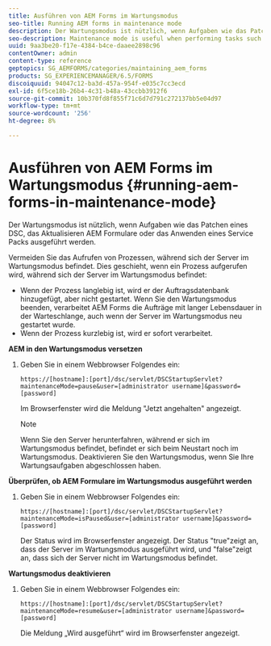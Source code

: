 ```yaml
---
title: Ausführen von AEM Forms im Wartungsmodus
seo-title: Running AEM forms in maintenance mode
description: Der Wartungsmodus ist nützlich, wenn Aufgaben wie das Patchen eines DSC, das Aktualisieren AEM Formulare oder das Anwenden eines Service Packs ausgeführt werden. Erfahren Sie mehr über das Ausführen AEM Formulare im Wartungsmodus.
seo-description: Maintenance mode is useful when performing tasks such as patching a DSC, upgrading AEM forms, or applying a service pack. Learn more about running AEM forms in maintenance mode.
uuid: 9aa3be20-f17e-4384-b4ce-daaee2898c96
contentOwner: admin
content-type: reference
geptopics: SG_AEMFORMS/categories/maintaining_aem_forms
products: SG_EXPERIENCEMANAGER/6.5/FORMS
discoiquuid: 94047c12-ba3d-457a-954f-e035c7cc3ecd
exl-id: 6f5ce18b-26b4-4c31-b48a-43ccbb3912f6
source-git-commit: 10b370fd8f855f71c6d7d791c272137bb5e04d97
workflow-type: tm+mt
source-wordcount: '256'
ht-degree: 8%

---
```


# Ausführen von AEM Forms im Wartungsmodus {#running-aem-forms-in-maintenance-mode}

Der Wartungsmodus ist nützlich, wenn Aufgaben wie das Patchen eines DSC, das Aktualisieren AEM Formulare oder das Anwenden eines Service Packs ausgeführt werden.

Vermeiden Sie das Aufrufen von Prozessen, während sich der Server im Wartungsmodus befindet. Dies geschieht, wenn ein Prozess aufgerufen wird, während sich der Server im Wartungsmodus befindet:

* Wenn der Prozess langlebig ist, wird er der Auftragsdatenbank hinzugefügt, aber nicht gestartet. Wenn Sie den Wartungsmodus beenden, verarbeitet AEM Forms die Aufträge mit langer Lebensdauer in der Warteschlange, auch wenn der Server im Wartungsmodus neu gestartet wurde.
* Wenn der Prozess kurzlebig ist, wird er sofort verarbeitet.

**AEM in den Wartungsmodus versetzen**

1. Geben Sie in einem Webbrowser Folgendes ein:

   `https://[hostname]:[port]/dsc/servlet/DSCStartupServlet?maintenanceMode=pause&user=[administrator username]&password=[password]`

   Im Browserfenster wird die Meldung &quot;Jetzt angehalten&quot; angezeigt.

   >[!NOTE]
   >
   >Wenn Sie den Server herunterfahren, während er sich im Wartungsmodus befindet, befindet er sich beim Neustart noch im Wartungsmodus. Deaktivieren Sie den Wartungsmodus, wenn Sie Ihre Wartungsaufgaben abgeschlossen haben.

**Überprüfen, ob AEM Formulare im Wartungsmodus ausgeführt werden**

1. Geben Sie in einem Webbrowser Folgendes ein:

   `https://[hostname]:[port]/dsc/servlet/DSCStartupServlet?maintenanceMode=isPaused&user=[administrator username]&password=[password]`

   Der Status wird im Browserfenster angezeigt. Der Status &quot;true&quot;zeigt an, dass der Server im Wartungsmodus ausgeführt wird, und &quot;false&quot;zeigt an, dass sich der Server nicht im Wartungsmodus befindet.

**Wartungsmodus deaktivieren**

1. Geben Sie in einem Webbrowser Folgendes ein:

   `https://[hostname]:[port]/dsc/servlet/DSCStartupServlet?maintenanceMode=resume&user=[administrator username]&password=[password]`

   Die Meldung „Wird ausgeführt“ wird im Browserfenster angezeigt.
